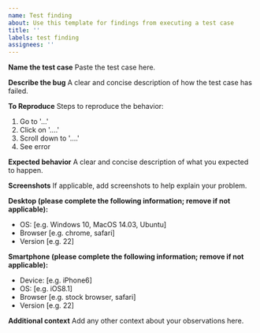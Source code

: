 ```yaml
---
name: Test finding
about: Use this template for findings from executing a test case
title: ''
labels: test finding
assignees: ''
---
```


**Name the test case**
Paste the test case here.

**Describe the bug**
A clear and concise description of how the test case has failed.

**To Reproduce**
Steps to reproduce the behavior:

1. Go to '...'
2. Click on '....'
3. Scroll down to '....'
4. See error

**Expected behavior**
A clear and concise description of what you expected to happen.

**Screenshots**
If applicable, add screenshots to help explain your problem.

**Desktop (please complete the following information; remove if not applicable):**

- OS: [e.g. Windows 10, MacOS 14.03, Ubuntu]
- Browser [e.g. chrome, safari]
- Version [e.g. 22]

**Smartphone (please complete the following information; remove if not applicable):**

- Device: [e.g. iPhone6]
- OS: [e.g. iOS8.1]
- Browser [e.g. stock browser, safari]
- Version [e.g. 22]

**Additional context**
Add any other context about your observations here.
